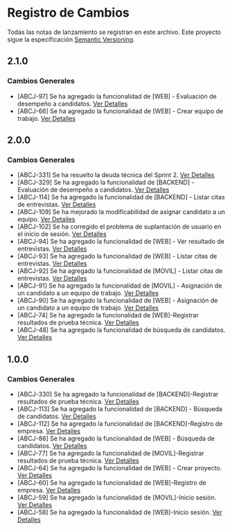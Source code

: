 # Registro de Cambios

Todas las notas de lanzamiento se registran en este archivo. Este proyecto sigue la especificación [Semantic Versioning](https://semver.org/).

## 2.1.0

### Cambios Generales

- [ABCJ-97] Se ha agregado la funcionalidad de [WEB] - Evaluación de desempeño a candidatos. [Ver Detalles](https://abcjobsg16.atlassian.net/browse/ABCJ-97?atlOrigin=eyJpIjoiYzgwYTQ0ZjEyNzQzNGJhN2JmNjEyZTM0NmRhZWZhNjIiLCJwIjoic2hlZXRzLWppcmEifQ)
- [ABCJ-66] Se ha agregado la funcionalidad de [WEB] - Crear equipo de trabajo. [Ver Detalles](https://abcjobsg16.atlassian.net/browse/ABCJ-66?atlOrigin=eyJpIjoiYzgwYTQ0ZjEyNzQzNGJhN2JmNjEyZTM0NmRhZWZhNjIiLCJwIjoic2hlZXRzLWppcmEifQ)


## 2.0.0

### Cambios Generales

- [ABCJ-331] Se ha resuelto la deuda técnica del Sprint 2. [Ver Detalles](https://abcjobsg16.atlassian.net/browse/ABCJ-331?atlOrigin=eyJpIjoiYzgwYTQ0ZjEyNzQzNGJhN2JmNjEyZTM0NmRhZWZhNjIiLCJwIjoic2hlZXRzLWppcmEifQ)
- [ABCJ-329] Se ha agregado la funcionalidad de [BACKEND] - Evaluación de desempeño a candidatos. [Ver Detalles](https://abcjobsg16.atlassian.net/browse/ABCJ-329?atlOrigin=eyJpIjoiYzgwYTQ0ZjEyNzQzNGJhN2JmNjEyZTM0NmRhZWZhNjIiLCJwIjoic2hlZXRzLWppcmEifQ)
- [ABCJ-114] Se ha agregado la funcionalidad de [BACKEND] - Listar citas de entrevistas. [Ver Detalles](https://abcjobsg16.atlassian.net/browse/ABCJ-114?atlOrigin=eyJpIjoiYzgwYTQ0ZjEyNzQzNGJhN2JmNjEyZTM0NmRhZWZhNjIiLCJwIjoic2hlZXRzLWppcmEifQ)
- [ABCJ-109] Se ha mejorado la modificabilidad de asignar candidato a un equipo. [Ver Detalles](https://abcjobsg16.atlassian.net/browse/ABCJ-109?atlOrigin=eyJpIjoiYzgwYTQ0ZjEyNzQzNGJhN2JmNjEyZTM0NmRhZWZhNjIiLCJwIjoic2hlZXRzLWppcmEifQ)
- [ABCJ-102] Se ha corregido el problema de suplantación de usuario en el inicio de sesión. [Ver Detalles](https://abcjobsg16.atlassian.net/browse/ABCJ-102?atlOrigin=eyJpIjoiYzgwYTQ0ZjEyNzQzNGJhN2JmNjEyZTM0NmRhZWZhNjIiLCJwIjoic2hlZXRzLWppcmEifQ)
- [ABCJ-94] Se ha agregado la funcionalidad de [WEB] - Ver resultado de entrevistas. [Ver Detalles](https://abcjobsg16.atlassian.net/browse/ABCJ-94?atlOrigin=eyJpIjoiYzgwYTQ0ZjEyNzQzNGJhN2JmNjEyZTM0NmRhZWZhNjIiLCJwIjoic2hlZXRzLWppcmEifQ)
- [ABCJ-93] Se ha agregado la funcionalidad de [WEB] - Listar citas de entrevistas. [Ver Detalles](https://abcjobsg16.atlassian.net/browse/ABCJ-93?atlOrigin=eyJpIjoiYzgwYTQ0ZjEyNzQzNGJhN2JmNjEyZTM0NmRhZWZhNjIiLCJwIjoic2hlZXRzLWppcmEifQ)
- [ABCJ-92] Se ha agregado la funcionalidad de [MOVIL] - Listar citas de entrevistas. [Ver Detalles](https://abcjobsg16.atlassian.net/browse/ABCJ-92?atlOrigin=eyJpIjoiYzgwYTQ0ZjEyNzQzNGJhN2JmNjEyZTM0NmRhZWZhNjIiLCJwIjoic2hlZXRzLWppcmEifQ)
- [ABCJ-91] Se ha agregado la funcionalidad de [MOVIL] - Asignación de un candidato a un equipo de trabajo. [Ver Detalles](https://abcjobsg16.atlassian.net/browse/ABCJ-91?atlOrigin=eyJpIjoiYzgwYTQ0ZjEyNzQzNGJhN2JmNjEyZTM0NmRhZWZhNjIiLCJwIjoic2hlZXRzLWppcmEifQ)
- [ABCJ-90] Se ha agregado la funcionalidad de [WEB] - Asignación de un candidato a un equipo de trabajo. [Ver Detalles](https://abcjobsg16.atlassian.net/browse/ABCJ-90?atlOrigin=eyJpIjoiYzgwYTQ0ZjEyNzQzNGJhN2JmNjEyZTM0NmRhZWZhNjIiLCJwIjoic2hlZXRzLWppcmEifQ)
- [ABCJ-74] Se ha agregado la funcionalidad de [WEB]-Registrar resultados de prueba técnica. [Ver Detalles](https://abcjobsg16.atlassian.net/browse/ABCJ-74?atlOrigin=eyJpIjoiYzgwYTQ0ZjEyNzQzNGJhN2JmNjEyZTM0NmRhZWZhNjIiLCJwIjoic2hlZXRzLWppcmEifQ)
- [ABCJ-48] Se ha agregado la funcionalidad de búsqueda de candidatos. [Ver Detalles](https://abcjobsg16.atlassian.net/browse/ABCJ-48?atlOrigin=eyJpIjoiYzgwYTQ0ZjEyNzQzNGJhN2JmNjEyZTM0NmRhZWZhNjIiLCJwIjoic2hlZXRzLWppcmEifQ)

## 1.0.0

### Cambios Generales

- [ABCJ-330] Se ha agregado la funcionalidad de [BACKEND]-Registrar resultados de prueba técnica. [Ver Detalles](https://abcjobsg16.atlassian.net/browse/ABCJ-330?atlOrigin=eyJpIjoiYzgwYTQ0ZjEyNzQzNGJhN2JmNjEyZTM0NmRhZWZhNjIiLCJwIjoic2hlZXRzLWppcmEifQ)
- [ABCJ-113] Se ha agregado la funcionalidad de [BACKEND] - Búsqueda de candidatos. [Ver Detalles](https://abcjobsg16.atlassian.net/browse/ABCJ-113?atlOrigin=eyJpIjoiYzgwYTQ0ZjEyNzQzNGJhN2JmNjEyZTM0NmRhZWZhNjIiLCJwIjoic2hlZXRzLWppcmEifQ)
- [ABCJ-112] Se ha agregado la funcionalidad de [BACKEND]-Registro de empresa. [Ver Detalles](https://abcjobsg16.atlassian.net/browse/ABCJ-112?atlOrigin=eyJpIjoiYzgwYTQ0ZjEyNzQzNGJhN2JmNjEyZTM0NmRhZWZhNjIiLCJwIjoic2hlZXRzLWppcmEifQ)
- [ABCJ-88] Se ha agregado la funcionalidad de [WEB] - Búsqueda de candidatos. [Ver Detalles](https://abcjobsg16.atlassian.net/browse/ABCJ-88?atlOrigin=eyJpIjoiYzgwYTQ0ZjEyNzQzNGJhN2JmNjEyZTM0NmRhZWZhNjIiLCJwIjoic2hlZXRzLWppcmEifQ)
- [ABCJ-77] Se ha agregado la funcionalidad de [MOVIL]-Registrar resultados de prueba técnica. [Ver Detalles](https://abcjobsg16.atlassian.net/browse/ABCJ-77?atlOrigin=eyJpIjoiYzgwYTQ0ZjEyNzQzNGJhN2JmNjEyZTM0NmRhZWZhNjIiLCJwIjoic2hlZXRzLWppcmEifQ)
- [ABCJ-64] Se ha agregado la funcionalidad de [WEB] - Crear proyecto. [Ver Detalles](https://abcjobsg16.atlassian.net/browse/ABCJ-64?atlOrigin=eyJpIjoiYzgwYTQ0ZjEyNzQzNGJhN2JmNjEyZTM0NmRhZWZhNjIiLCJwIjoic2hlZXRzLWppcmEifQ)
- [ABCJ-60] Se ha agregado la funcionalidad de [WEB]-Registro de empresa. [Ver Detalles](https://abcjobsg16.atlassian.net/browse/ABCJ-60?atlOrigin=eyJpIjoiYzgwYTQ0ZjEyNzQzNGJhN2JmNjEyZTM0NmRhZWZhNjIiLCJwIjoic2hlZXRzLWppcmEifQ)
- [ABCJ-59] Se ha agregado la funcionalidad de [MOVIL]-Inicio sesión. [Ver Detalles](https://abcjobsg16.atlassian.net/browse/ABCJ-59?atlOrigin=eyJpIjoiYzgwYTQ0ZjEyNzQzNGJhN2JmNjEyZTM0NmRhZWZhNjIiLCJwIjoic2hlZXRzLWppcmEifQ)
- [ABCJ-58] Se ha agregado la funcionalidad de [WEB]-Inicio sesión. [Ver Detalles](https://abcjobsg16.atlassian.net/browse/ABCJ-58?atlOrigin=eyJpIjoiYzgwYTQ0ZjEyNzQzNGJhN2JmNjEyZTM0NmRhZWZhNjIiLCJwIjoic2hlZXRzLWppcmEifQ)
